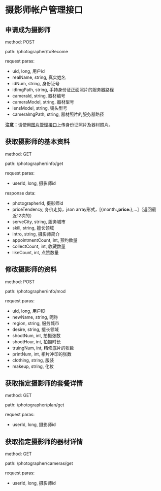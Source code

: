 # 摄影师帐户管理接口
## 申请成为摄影师
method: POST

path: /photographer/toBecome

request paras:

* uid, long, 用户id
* realName, string, 真实姓名
* idNum, string, 身份证号
* idImgPath, string, 手持身份证正面照片的服务器路径
* cameraId, string, 器材编号
* cameraModel, string, 器材型号
* lensModel, string, 镜头型号
* cameraImgPath, string, 器材照片的服务器路径

<strong>注意：</strong>请使用[图片管理接口](./image.md#上传图片文件)上传身份证照片及器材照片。

## 获取摄影师的基本资料
method: GET

path: /photographer/info/get

request paras:

* userId, long, 摄影师id

response data:

* photographerId, 摄影师id
* priceTendency, 身价走势，json array形式，[{month:**,price:**},...]（返回最近12次的）
* serveCity, string, 服务城市
* skill, string, 擅长领域
* intro, string, 摄影师简介
* appointmentCount, int, 预约数量
* collectCount, int, 收藏数量
* likeCount, int, 点赞数量

## 修改摄影师的资料
method: POST

path: /photographer/info/mod

request paras:

* uid, long, 用户ID
* newName, string, 昵称
* region, string, 服务城市
* desire, string, 擅长领域
* shootNum, int, 拍摄张数
* shootHour, int, 拍摄时长
* truingNum, int, 精修底片的张数
* printNum, int, 相片冲印的张数
* clothing, string, 服装
* makeup, string, 化妆

## 获取指定摄影师的套餐详情
method: GET

path: /photographer/plan/get

request paras:

* userId, long, 摄影师id

## 获取指定摄影师的器材详情
method: GET

path: /photographer/cameras/get

request paras:

* userId, long, 摄影师id